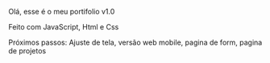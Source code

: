 Olá, esse é o meu portifolio v1.0

Feito com JavaScript, Html e Css

Próximos passos: Ajuste de tela, versão web mobile, pagina de form, pagina de projetos
